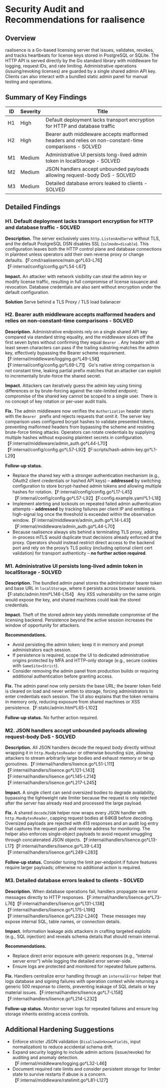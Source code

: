 # Security Audit and Recommendations for raalisence

## Overview
raalisence is a Go-based licensing server that issues, validates, revokes, and tracks heartbeats for license keys stored in PostgreSQL or SQLite. The HTTP API is served directly by the Go standard library with middleware for logging, request IDs, and rate limiting. Administrative operations (issuing/revoking licenses) are guarded by a single shared admin API key. Clients can also interact with a bundled static admin panel for manual testing and operations.

## Summary of Key Findings
| ID | Severity | Title |
| --- | --- | --- |
| H1 | High | Default deployment lacks transport encryption for HTTP and database traffic |
| H2 | High | Bearer auth middleware accepts malformed headers and relies on non-constant-time comparisons - SOLVED |
| M1 | Medium | Administrative UI persists long-lived admin token in localStorage - SOLVED |
| M2 | Medium | JSON handlers accept unbounded payloads allowing request-body DoS - SOLVED |
| M3 | Medium | Detailed database errors leaked to clients - SOLVED |

## Detailed Findings

### H1. Default deployment lacks transport encryption for HTTP and database traffic - SOLVED
**Description.** The server exclusively uses `http.ListenAndServe` without TLS, and the default PostgreSQL DSN disables SSL (`sslmode=disable`). This configuration leaves both the HTTP control plane and database connections in plaintext unless operators add their own reverse proxy or change defaults.【F:cmd/raalisence/main.go†L63-L76】【F:internal/config/config.go†L54-L67】

**Impact.** An attacker with network visibility can steal the admin key or modify license traffic, resulting in full compromise of license issuance and revocation. Database credentials are also sent without encryption under the default configuration.

**Solution** Serve behind a TLS Proxy / TLS load balanacer 

### H2. Bearer auth middleware accepts malformed headers and relies on non-constant-time comparisons - SOLVED
**Description.** Administrative endpoints rely on a single shared API key compared via standard string equality, and the middleware slices off the first seven bytes without confirming they equal `Bearer `. Any header with at least seven characters can pass if the trailing substring matches the admin key, effectively bypassing the Bearer scheme requirement.【F:internal/middleware/logging.go†L49-L58】【F:internal/config/config.go†L69-L71】 Go's native string comparison is not constant time, leaking partial prefix matches that an attacker can exploit to incrementally brute-force the shared secret.

**Impact.** Attackers can iteratively guess the admin key using timing differences or by brute-forcing against the rate-limited endpoint; compromise of the shared key cannot be scoped to a single user. There is no concept of key rotation or per-user audit trails.

**Fix.** The admin middleware now verifies the `Authorization` header starts with the `Bearer ` prefix and rejects requests that omit it. The server key comparison uses configured bcrypt hashes to validate presented tokens, preventing malformed headers from bypassing the scheme and resisting brute-force timing attacks. Operators can rotate credentials by supplying multiple hashes without exposing plaintext secrets in configuration.【F:internal/middleware/admin_auth.go†L44-L70】【F:internal/config/config.go†L57-L92】【F:scripts/hash-admin-key.go†L1-L29】

**Follow-up status.**
* Replace the shared key with a stronger authentication mechanism (e.g., OAuth2 client credentials or hashed API keys) – **addressed** by switching configuration to store bcrypt-hashed admin tokens and allowing multiple hashes for rotation.【F:internal/config/config.go†L17-L45】【F:internal/config/config.go†L57-L92】【F:config.example.yaml†L1-L18】
* Implement alerting and lockouts on repeated failed admin authentication attempts – **addressed** by tracking failures per client IP and emitting a high-signal log once the threshold is exceeded within the observation window.【F:internal/middleware/admin_auth.go†L14-L43】【F:internal/middleware/admin_auth.go†L44-L70】
* Because raalisence always sits behind a terminating TLS proxy, adding in-process mTLS would duplicate trust decisions already enforced at the proxy. Operators should instead restrict direct access to the backend port and rely on the proxy’s TLS policy (including optional client cert validation) for transport authenticity – **no further action required**.

### M1. Administrative UI persists long-lived admin token in localStorage - SOLVED
**Description.** The bundled admin panel stores the administrator bearer token and base URL in `localStorage`, where it persists across browser sessions.【F:static/admin.html†L146-L154】 Any XSS vulnerability on the same origin would expose the key, and shared machines could leak the stored credentials.

**Impact.** Theft of the stored admin key yields immediate compromise of the licensing backend. Persistence beyond the active session increases the window of opportunity for attackers.

**Recommendations.**
* Avoid persisting the admin token; keep it in memory and prompt administrators each session.
* If persistence is required, scope the UI to dedicated administrative origins protected by MFA and HTTP-only storage (e.g., secure cookies with `SameSite=Strict`).
* Consider removing the admin panel from production builds or requiring additional authentication before granting access.

**Fix.** The admin panel now only persists the base URL; the bearer token field is cleared on load and never written to storage, forcing administrators to enter credentials each session. The UI also explains that the token remains in memory only, reducing exposure from shared machines or XSS persistence.【F:static/admin.html†L65-L102】

**Follow-up status.** No further action required.

### M2. JSON handlers accept unbounded payloads allowing request-body DoS - SOLVED
**Description.** All JSON handlers decode the request body directly without wrapping it in `http.MaxBytesReader` or otherwise bounding size, allowing attackers to stream arbitrarily large bodies and exhaust memory or tie up goroutines.【F:internal/handlers/lisence.go†L51-L111】【F:internal/handlers/lisence.go†L121-L143】【F:internal/handlers/lisence.go†L145-L214】【F:internal/handlers/lisence.go†L217-L245】

**Impact.** A single client can send oversized bodies to degrade availability, bypassing the lightweight rate limiter because the request is only rejected after the server has already read and processed the large payload.

**Fix.** A shared `decodeJSON` helper now wraps every JSON handler with `http.MaxBytesReader`, capping request bodies at 64KiB before decoding. Oversized payloads are rejected with 413 responses and an audit log entry that captures the request path and remote address for monitoring. The helper also enforces single-object payloads to avoid request smuggling through concatenated JSON objects.【F:internal/handlers/lisence.go†L13-L17】【F:internal/handlers/lisence.go†L39-L43】【F:internal/handlers/lisence.go†L249-L283】

**Follow-up status.** Consider tuning the limit per-endpoint if future features require larger payloads; otherwise no additional action is required.

### M3. Detailed database errors leaked to clients - SOLVED
**Description.** When database operations fail, handlers propagate raw error messages directly to HTTP responses.【F:internal/handlers/lisence.go†L73-L76】【F:internal/handlers/lisence.go†L131-L138】【F:internal/handlers/lisence.go†L175-L198】【F:internal/handlers/lisence.go†L232-L240】 These messages may expose internal SQL, table names, or connection details.

**Impact.** Information leakage aids attackers in crafting targeted exploits (e.g., SQL injection) and reveals schema details that should remain internal.

**Recommendations.**
* Replace direct error exposure with generic responses (e.g., “internal server error”) while logging the detailed error server-side.
* Ensure logs are protected and monitored for repeated failure patterns.

**Fix.** Handlers centralize error handling through an `internalError` helper that logs database and signing failures with operation context while returning a generic 500 response to clients, preventing leakage of SQL details or key material issues.【F:internal/handlers/lisence.go†L7-L158】【F:internal/handlers/lisence.go†L214-L232】

**Follow-up status.** Monitor server logs for repeated failures and ensure log storage inherits existing access controls.

## Additional Hardening Suggestions
* Enforce stricter JSON validation (`DisallowUnknownFields`, input normalization) to reduce accidental schema drift.
* Expand security logging to include admin actions (issue/revoke) for auditing and anomaly detection.【F:internal/middleware/logging.go†L32-L46】
* Document required rate limits and consider persistent storage for limiter state to survive restarts if abuse is a concern.【F:internal/middleware/ratelimit.go†L81-L127】
